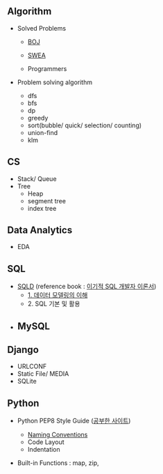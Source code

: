 ## Algorithm

- Solved Problems
  
  - [BOJ](https://github.com/jiyooniverse/TIL/tree/master/algorithm/BOJ)
  
  - [SWEA](https://github.com/jiyooniverse/TIL/tree/master/algorithm/SWEA)
  
  - Programmers
  
    
  
- Problem solving algorithm
  - dfs
  - bfs
  - dp
  - greedy
  - sort(bubble/ quick/ selection/ counting)
  - union-find
  - klm
  
  

## CS

- Stack/ Queue
- Tree
  - Heap
  - segment tree
  - index tree



## Data Analytics

- EDA



## SQL

- [SQLD](https://www.dataq.or.kr/www/sub/a_04.do) (reference book : [이기적 SQL 개발자 이론서](http://www.kyobobook.co.kr/product/detailViewKor.laf?ejkGb=KOR&barcode=9788931462692))
  - [1. 데이터 모델링의 이해](https://github.com/jiyooniverse/TIL/blob/master/sqld/1.%20%EB%8D%B0%EC%9D%B4%ED%84%B0%20%EB%AA%A8%EB%8D%B8%EB%A7%81%EC%9D%98%20%EC%9D%B4%ED%95%B4.md)
  - 2\. SQL 기본 및 활용
- MySQL
  - 



## Django

- URLCONF
- Static File/ MEDIA
- SQLite





## Python

- Python PEP8 Style Guide ([공부한 사이트](https://realpython.com/python-pep8/))
  - [Naming Conventions]()
  - Code Layout
  - Indentation

- Built-in Functions : map, zip, 
